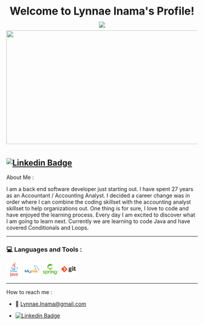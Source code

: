 
  <div id="header" align="center">
  <h1>
  Welcome to Lynnae Inama's Profile!
  <img src="https://media.giphy.com/media/hvRJCLFzcasrR4ia7z/giphy.gif" width="30px"/>

  <div align="center">
  <img src="https://media2.giphy.com/media/24652QfeZzNIPzoH36/giphy.gif" width="800" height="300"/>
</div>
</h1>
 <div id="header" align="left">

 [![Linkedin Badge](https://img.shields.io/badge/LinkedIn-blue?style=for-the-badge&logo=linkedin&logoColor=white)](https://www.linkedin.com/in/lynnaeinama/) 
  ---
<div id="header" align="left">
About Me :
  
I am a back end software developer just starting out.  I have spent 27 years as an Accountant / Accounting Analyst.  I decided a career change was in order where I can combine the coding skillset with the accounting analyst skillset to help organizations out. One thing is for sure, I love to code and have enjoyed the learning process.  Every day I am excited to discover what I am going to learn next.  Currently we are learning to code Java and have covered Conditionals and Loops.

  ---
### :computer: Languages and Tools : 
<div>
  <img src="https://github.com/devicons/devicon/blob/master/icons/java/java-original-wordmark.svg" title="Java" alt="Java" width="40" height="40"/>&nbsp;
  <img src="https://github.com/devicons/devicon/blob/master/icons/mysql/mysql-original-wordmark.svg" title="MySQL"  alt="MySQL" width="40" height="40"/>&nbsp;
  <img src="https://github.com/devicons/devicon/blob/master/icons/spring/spring-original-wordmark.svg" title="Spring" alt="Spring" width="40" height="40"/>&nbsp;
  <img src="https://github.com/devicons/devicon/blob/master/icons/git/git-original-wordmark.svg" title="Git" **alt="Git" width="40" height="40"/>
</div>

   
---   
 How to reach me : 
  
- 📧 Lynnae.Inama@gmail.com  
  
 - [![Linkedin Badge](https://img.shields.io/badge/LinkedIn-blue?style=for-the-badge&logo=linkedin&logoColor=white)](https://www.linkedin.com/in/lynnaeinama/)
